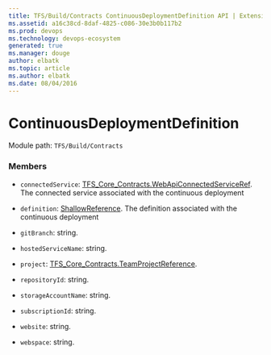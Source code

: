 ```yaml
---
title: TFS/Build/Contracts ContinuousDeploymentDefinition API | Extensions for Azure DevOps Services
ms.assetid: a16c38cd-8daf-4825-c086-30e3b0b117b2
ms.prod: devops
ms.technology: devops-ecosystem
generated: true
ms.manager: douge
author: elbatk
ms.topic: article
ms.author: elbatk
ms.date: 08/04/2016
---
```


# ContinuousDeploymentDefinition

Module path: `TFS/Build/Contracts`


### Members

* `connectedService`: [TFS_Core_Contracts.WebApiConnectedServiceRef](../../../TFS/Core/Contracts/WebApiConnectedServiceRef.md). The connected service associated with the continuous deployment

* `definition`: [ShallowReference](./ShallowReference.md). The definition associated with the continuous deployment

* `gitBranch`: string. 

* `hostedServiceName`: string. 

* `project`: [TFS_Core_Contracts.TeamProjectReference](../../../TFS/Core/Contracts/TeamProjectReference.md). 

* `repositoryId`: string. 

* `storageAccountName`: string. 

* `subscriptionId`: string. 

* `website`: string. 

* `webspace`: string. 


